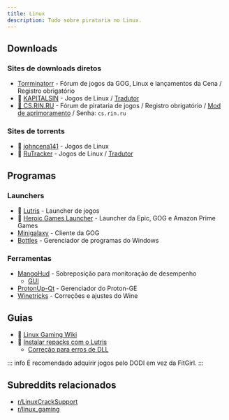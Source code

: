 ```yaml
---
title: Linux
description: Tudo sobre pirataria no Linux.
---
```


## Downloads

### Sites de downloads diretos

- [Torrminatorr](https://forum.torrminatorr.com) - Fórum de jogos da GOG, Linux e
  lançamentos da Cena / Registro obrigatório
- 🌟 [KAPITALSIN](https://kapitalsin.com/forum) - Jogos de Linux / [Tradutor](useful.md#translator)
- [🌟 CS.RIN.RU](https://cs.rin.ru/forum) - Fórum de pirataria de jogos / Registro
  obrigatório / [Mod de aprimoramento](https://github.com/SubZeroPL/cs-rin-ru-enhanced-mod) / Senha: `cs.rin.ru`

### Sites de torrents

- 🌟 [johncena141](https://1337x.to/user/johncena141/) - Jogos de Linux
- 🌟 [RuTracker](https://rutracker.org/forum/viewforum.php?f=899) - Jogos de Linux / [Tradutor](useful.md#translator)

## Programas

### Launchers

- 🌟 [Lutris](https://lutris.net) - Launcher de jogos
- 🌟 [Heroic Games Launcher](https://heroicgameslauncher.com) - Launcher da Epic, GOG e Amazon Prime
  Games
- [Minigalaxy](https://sharkwouter.github.io/minigalaxy) - Cliente da GOG
- [Bottles](https://usebottles.com) - Gerenciador de programas do Windows

### Ferramentas

- [MangoHud](https://github.com/flightlessmango/MangoHud) - Sobreposição para monitoração de desempenho
  - [GUI](https://github.com/benjamimgois/goverlay)
- [ProtonUp-Qt](https://github.com/DavidoTek/ProtonUp-Qt) - Gerenciador do Proton-GE
- [Winetricks](https://github.com/Winetricks/winetricks) - Correções e ajustes do Wine

## Guias

- 🌟 [Linux Gaming Wiki](https://linux-gaming.kwindu.eu/index.php)
- 🌟
  [Instalar repacks com o Lutris](https://www.reddit.com/r/LinuxCrackSupport/comments/yqfirv/how_to_install_fitgirl_or_dodi_windows_repacks_in)
  - [Correção para erros de DLL](https://reddit.com/r/LinuxCrackSupport/comments/tirarp/psa_when_installing_repacks_with_custom_wine)

::: info
É recomendado adquirir jogos pelo DODI em vez da FitGirl.
:::

## Subreddits relacionados

- [r/LinuxCrackSupport](https://www.reddit.com/r/LinuxCrackSupport)
- [r/linux_gaming](https://www.reddit.com/r/linux_gaming)
